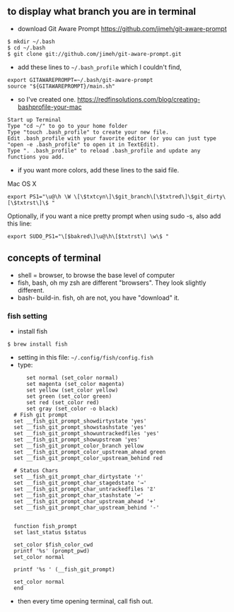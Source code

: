 ## to display what branch you are in terminal

- download Git Aware Prompt
https://github.com/jimeh/git-aware-prompt
```
$ mkdir ~/.bash
$ cd ~/.bash
$ git clone git://github.com/jimeh/git-aware-prompt.git
```

- add these lines to ```~/.bash_profile``` which I couldn't find,
```
export GITAWAREPROMPT=~/.bash/git-aware-prompt
source "${GITAWAREPROMPT}/main.sh"
```
- so I've created one.
https://redfinsolutions.com/blog/creating-bashprofile-your-mac
```
Start up Terminal
Type "cd ~/" to go to your home folder
Type "touch .bash_profile" to create your new file.
Edit .bash_profile with your favorite editor (or you can just type "open -e .bash_profile" to open it in TextEdit).
Type ". .bash_profile" to reload .bash_profile and update any functions you add.
```

- if you want more colors, add these lines to the said file.

Mac OS X
```
export PS1="\u@\h \W \[\$txtcyn\]\$git_branch\[\$txtred\]\$git_dirty\[\$txtrst\]\$ "
```
Optionally, if you want a nice pretty prompt when using sudo -s, also add this line:
```
export SUDO_PS1="\[$bakred\]\u@\h\[$txtrst\] \w\$ "
```

## concepts of terminal

- shell = browser, to browse the base level of computer
- fish, bash, oh my zsh are different "browsers". They look slightly different.
- bash- build-in. fish, oh are not, you have "download" it.

### fish setting
- install fish
```
$ brew install fish
```
- setting in this file: ```~/.config/fish/config.fish```
- type:
```
      set normal (set_color normal)
      set magenta (set_color magenta)
      set yellow (set_color yellow)
      set green (set_color green)
      set red (set_color red)
      set gray (set_color -o black)
  # Fish git prompt
  set __fish_git_prompt_showdirtystate 'yes'
  set __fish_git_prompt_showstashstate 'yes'
  set __fish_git_prompt_showuntrackedfiles 'yes'
  set __fish_git_prompt_showupstream 'yes'
  set __fish_git_prompt_color_branch yellow
  set __fish_git_prompt_color_upstream_ahead green
  set __fish_git_prompt_color_upstream_behind red

  # Status Chars
  set __fish_git_prompt_char_dirtystate '⚡'
  set __fish_git_prompt_char_stagedstate '→'
  set __fish_git_prompt_char_untrackedfiles '☡'
  set __fish_git_prompt_char_stashstate '↩'
  set __fish_git_prompt_char_upstream_ahead '+'
  set __fish_git_prompt_char_upstream_behind '-'


  function fish_prompt
  set last_status $status

  set_color $fish_color_cwd
  printf '%s' (prompt_pwd)
  set_color normal

  printf '%s ' (__fish_git_prompt)

  set_color normal
  end
  ```

- then every time opening terminal, call fish out.



